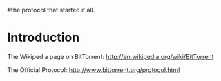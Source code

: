 #the protocol that started it all.

# Introduction #

The Wikipedia page on BitTorrent:
http://en.wikipedia.org/wiki/BitTorrent

The Official Protocol:
http://www.bittorrent.org/protocol.html